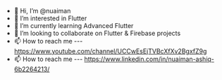 - 👋 Hi, I’m @nuaiman
- 👀 I’m interested in Flutter
- 🌱 I’m currently learning Advanced Flutter 
- 💞️ I’m looking to collaborate on Flutter & Firebase projects
- 📫 How to reach me --- https://www.youtube.com/channel/UCCwEsEjTVBcXfXv2BgxfZ9g
- 📫 How to reach me --- https://www.linkedin.com/in/nuaiman-ashiq-6b2264213/

<!---
nuaiman/nuaiman is a ✨ special ✨ repository because its `README.md` (this file) appears on your GitHub profile.
You can click the Preview link to take a look at your changes.
--->
